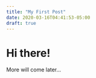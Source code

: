 ```yaml
---
title: "My First Post"
date: 2020-03-16T04:41:53-05:00
draft: true
---
```

# Hi there!

More will come later...


